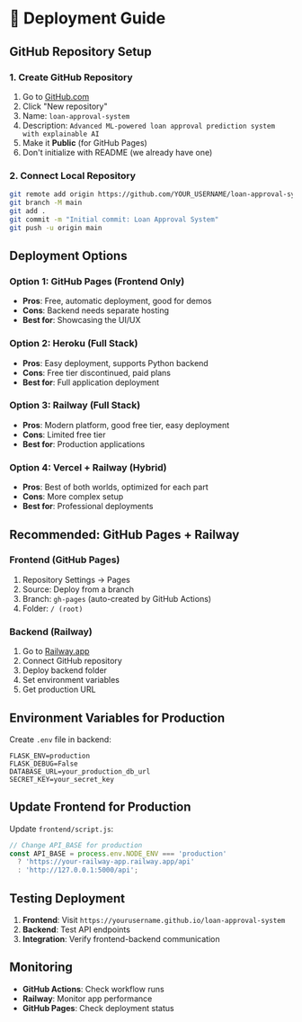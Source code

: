 # 🚀 Deployment Guide

## GitHub Repository Setup

### 1. Create GitHub Repository
1. Go to [GitHub.com](https://github.com)
2. Click "New repository"
3. Name: `loan-approval-system`
4. Description: `Advanced ML-powered loan approval prediction system with explainable AI`
5. Make it **Public** (for GitHub Pages)
6. Don't initialize with README (we already have one)

### 2. Connect Local Repository
```bash
git remote add origin https://github.com/YOUR_USERNAME/loan-approval-system.git
git branch -M main
git add .
git commit -m "Initial commit: Loan Approval System"
git push -u origin main
```

## Deployment Options

### Option 1: GitHub Pages (Frontend Only)
- **Pros**: Free, automatic deployment, good for demos
- **Cons**: Backend needs separate hosting
- **Best for**: Showcasing the UI/UX

### Option 2: Heroku (Full Stack)
- **Pros**: Easy deployment, supports Python backend
- **Cons**: Free tier discontinued, paid plans
- **Best for**: Full application deployment

### Option 3: Railway (Full Stack)
- **Pros**: Modern platform, good free tier, easy deployment
- **Cons**: Limited free tier
- **Best for**: Production applications

### Option 4: Vercel + Railway (Hybrid)
- **Pros**: Best of both worlds, optimized for each part
- **Cons**: More complex setup
- **Best for**: Professional deployments

## Recommended: GitHub Pages + Railway

### Frontend (GitHub Pages)
1. Repository Settings → Pages
2. Source: Deploy from a branch
3. Branch: `gh-pages` (auto-created by GitHub Actions)
4. Folder: `/ (root)`

### Backend (Railway)
1. Go to [Railway.app](https://railway.app)
2. Connect GitHub repository
3. Deploy backend folder
4. Set environment variables
5. Get production URL

## Environment Variables for Production

Create `.env` file in backend:
```env
FLASK_ENV=production
FLASK_DEBUG=False
DATABASE_URL=your_production_db_url
SECRET_KEY=your_secret_key
```

## Update Frontend for Production

Update `frontend/script.js`:
```javascript
// Change API_BASE for production
const API_BASE = process.env.NODE_ENV === 'production' 
  ? 'https://your-railway-app.railway.app/api'
  : 'http://127.0.0.1:5000/api';
```

## Testing Deployment

1. **Frontend**: Visit `https://yourusername.github.io/loan-approval-system`
2. **Backend**: Test API endpoints
3. **Integration**: Verify frontend-backend communication

## Monitoring

- **GitHub Actions**: Check workflow runs
- **Railway**: Monitor app performance
- **GitHub Pages**: Check deployment status

